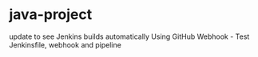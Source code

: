 # java-project
update to see Jenkins builds automatically
Using GitHub Webhook - Test Jenkinsfile, webhook and pipeline
